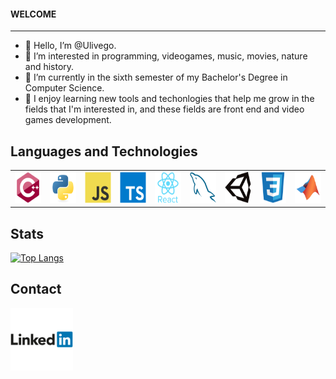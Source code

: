 #### WELCOME

---

- 👋 Hello, I’m @Ulivego.
- 👀 I’m interested in programming, videogames, music, movies, nature and history.
- 🌱 I’m currently in the sixth semester of my Bachelor's Degree in Computer Science.
- 🐸 I enjoy learning new tools and techonlogies that help me grow in the fields that I'm interested in, and these fields are front end and video games development.

## Languages and Technologies
<table>
  <td> <img src="https://github.com/devicons/devicon/blob/master/icons/cplusplus/cplusplus-original.svg" title="cplusplus" alt="cplusplus" width="50" height="50"/> </td>
  <td> <img src="https://github.com/devicons/devicon/blob/master/icons/python/python-original.svg" title="python" alt="python" width="50" height="50"/></td>
  <td> <img src="https://github.com/devicons/devicon/blob/master/icons/javascript/javascript-original.svg" title="javascript" alt="javascript" width="50" height="50"/></td>
  <td> <img src="https://github.com/devicons/devicon/blob/master/icons/typescript/typescript-original.svg" title="typescript" alt="typescript" width="50" height="50"/></td>
  <td> <img src="https://github.com/devicons/devicon/blob/master/icons/react/react-original-wordmark.svg" title="react" alt="react" width="50" height="50"/></td>
  <td> <img src="https://github.com/devicons/devicon/blob/master/icons/mysql/mysql-original.svg" title="mysql" alt="mysql" width="50" height="50"/></td>
  <td> <img src="https://github.com/devicons/devicon/blob/master/icons/unity/unity-original.svg" title="unity" alt="unity" width="50" height="50"/></td>
  <td> <img src="https://github.com/devicons/devicon/blob/master/icons/css3/css3-original.svg" title="css" alt="css" width="50" height="50"/></td>
  <td> <img src="https://github.com/devicons/devicon/blob/master/icons/matlab/matlab-original.svg" title="matlab" alt="matlab" width="50" height="50"/></td>
</table>

## Stats
[![Top Langs](https://github-readme-stats.vercel.app/api/top-langs/?username=Ulivego&layout=compact&theme=vision-friendly-dark)](https://github.com/anuraghazra/github-readme-stats)

## Contact
[<img src="https://github.com/devicons/devicon/blob/master/icons/linkedin/linkedin-original-wordmark.svg" title="cplusplus" alt="cplusplus" width="100" height="100"/>](https://www.linkedin.com/in/ulises-venegas-g%C3%B3mez-56391a217/)

<!---
Ulivego/Ulivego is a ✨ special ✨ repository because its `README.md` (this file) appears on your GitHub profile.
You can click the Preview link to take a look at your changes.
--->
